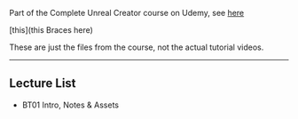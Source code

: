 Part of the Complete Unreal Creator course on Udemy, see [here](www.goatse.cx)

[this](this Braces here)

These are just the files from the course, not the actual tutorial videos. 

---

## Lecture List
* BT01 Intro, Notes & Assets
